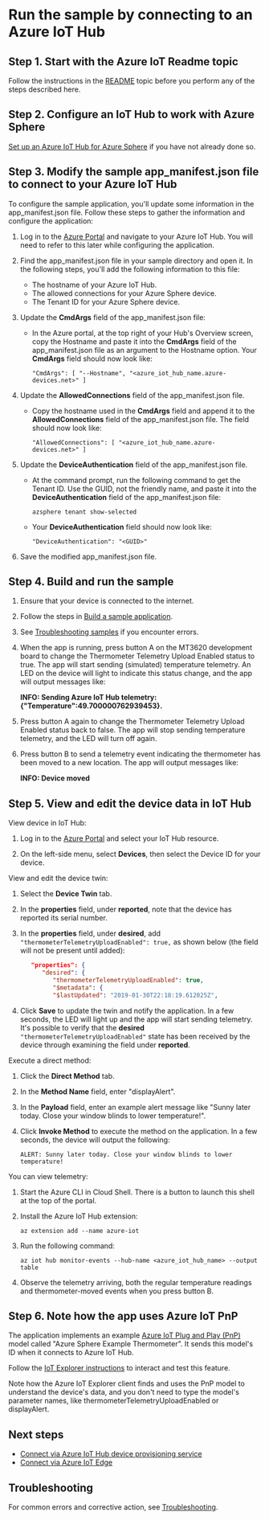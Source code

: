 # Run the sample by connecting to an Azure IoT Hub

## Step 1. Start with the Azure IoT Readme topic

Follow the instructions in the [README](./README.md) topic before you perform any of the steps described here.

## Step 2. Configure an IoT Hub to work with Azure Sphere

[Set up an Azure IoT Hub for Azure Sphere](https://learn.microsoft.com/azure-sphere/app-development/setup-iot-hub) if you have not already done so.

## Step 3. Modify the sample app_manifest.json file to connect to your Azure IoT Hub

To configure the sample application, you'll update some information in the app_manifest.json file. Follow these steps to gather the information and configure the application:

1. Log in to the [Azure Portal](https://portal.azure.com) and navigate to your Azure IoT Hub. You will need to refer to this later while configuring the application.

1. Find the app_manifest.json file in your sample directory and open it. In the following steps, you'll add the following information to this file:

   - The hostname of your Azure IoT Hub.
   - The allowed connections for your Azure Sphere device.
   - The Tenant ID for your Azure Sphere device.

1. Update the **CmdArgs** field of the app_manifest.json file:
   - In the Azure portal, at the top right of your Hub's Overview screen, copy the Hostname and paste it into the **CmdArgs** field of the app_manifest.json file as an argument to the Hostname option. Your **CmdArgs** field should now look like:

        `"CmdArgs": [ "--Hostname", "<azure_iot_hub_name.azure-devices.net>" ]`

1. Update the **AllowedConnections** field of the app_manifest.json file.

   - Copy the hostname used in the **CmdArgs** field and append it to the **AllowedConnections** field of the app_manifest.json file. The field should now look like:

     `"AllowedConnections": [ "<azure_iot_hub_name.azure-devices.net>" ]`

1. Update the **DeviceAuthentication** field of the app_manifest.json file.

   - At the command prompt, run the following command to get the Tenant ID. Use the GUID, not the friendly name, and paste it into the **DeviceAuthentication** field of the app_manifest.json file:

      `azsphere tenant show-selected`

   - Your **DeviceAuthentication** field should now look like:

     `"DeviceAuthentication": "<GUID>"`

1. Save the modified app_manifest.json file.

## Step 4. Build and run the sample

1. Ensure that your device is connected to the internet.

1. Follow the steps in [Build a sample application](../../BUILD_INSTRUCTIONS.md).

1. See [Troubleshooting samples](../troubleshooting.md) if you encounter errors.

1. When the app is running, press button A on the MT3620 development board to change the Thermometer Telemetry Upload Enabled status to true. The app will start sending (simulated) temperature telemetry.  An LED on the device will light to indicate this status change, and the app will output messages like:

   **INFO: Sending Azure IoT Hub telemetry: {"Temperature":49.700000762939453}.**

1. Press button A again to change the Thermometer Telemetry Upload Enabled status back to false. The app will stop sending temperature telemetry, and the LED will turn off again.

1. Press button B to send a telemetry event indicating the thermometer has been moved to a new location. The app will output messages like:

   **INFO: Device moved**

## Step 5. View and edit the device data in IoT Hub

View device in IoT Hub:

1. Log in to the [Azure Portal](https://portal.azure.com) and select your IoT Hub resource.

1. On the left-side menu, select **Devices**, then select the Device ID for your device.

View and edit the device twin:

1. Select the **Device Twin** tab.

1. In the **properties** field, under **reported**, note that the device has reported its serial number.

1. In the **properties** field, under **desired**, add `"thermometerTelemetryUploadEnabled": true,` as shown below (the field will not be present until added):

   ```json
      "properties": {
         "desired": {
            "thermometerTelemetryUploadEnabled": true,
            "$metadata": {
            "$lastUpdated": "2019-01-30T22:18:19.612025Z",
   ```

1. Click **Save** to update the twin and notify the application. In a few seconds, the LED will light up and the app will start sending telemetry. It's possible to verify that the **desired** `"thermometerTelemetryUploadEnabled"` state has been received by the device through examining the field under **reported**.

Execute a direct method:

1. Click the **Direct Method** tab.

1. In the **Method Name** field, enter "displayAlert".

1. In the **Payload** field, enter an example alert message like "Sunny later today. Close your window blinds to lower temperature!".

1. Click **Invoke Method** to execute the method on the application. In a few seconds, the device will output the following:

   ```
   ALERT: Sunny later today. Close your window blinds to lower temperature!
   ```

You can view telemetry:

1. Start the Azure CLI in Cloud Shell. There is a button to launch this shell at the top of the portal.

1. Install the Azure IoT Hub extension:

   `az extension add --name azure-iot`

1. Run the following command:

   `az iot hub monitor-events --hub-name <azure_iot_hub_name> --output table`

1. Observe the telemetry arriving, both the regular temperature readings and thermometer-moved events when you press button B.

## Step 6. Note how the app uses Azure IoT PnP

The application implements an example [Azure IoT Plug and Play (PnP)](https://learn.microsoft.com/azure/iot-develop/overview-iot-plug-and-play) model called "Azure Sphere Example Thermometer".  It sends this model's ID when it connects to Azure IoT Hub.

Follow the [IoT Explorer instructions](https://learn.microsoft.com/azure/iot-pnp/howto-use-iot-explorer) to interact and test this feature.

Note how the Azure IoT Explorer client finds and uses the PnP model to understand the device's data, and you don't need to type the model's parameter names, like thermometerTelemetryUploadEnabled or displayAlert.

## Next steps

- [Connect via Azure IoT Hub device provisioning service](./READMEAddDPS.md)
- [Connect via Azure IoT Edge](./READMEAddIoTEdge.md)

## Troubleshooting

For common errors and corrective action, see [Troubleshooting](./AzureIoTTroubleshooting.md).
